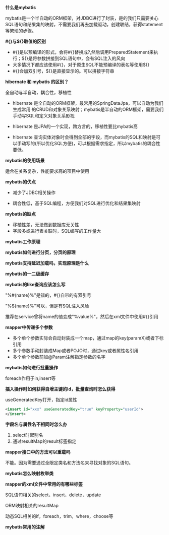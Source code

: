 **什么是mybatis**

mybatis是一个半自动的ORM框架，对JDBC进行了封装，是的我们只需要关心SQL语句和结果集的映射，不需要我们再去加载驱动，创建联结，获得statement等繁琐的步骤。



**#{}与${}取值的区别**

* #{}是以预编译的形式，会将#{}替换成?,然后调用PreparedStatement来执行；${}是将参数拼接到SQL语句中，会有SQL注入的风向
* 大多情况下都应该使用#{}，对于原生SQL不能预编译的表名等使用${}
* #{}会加双引号，${}是直接显示的。可以拼接字符串



**hibernate 和 mybatis 的区别？**

全自动与半自动，耦合性，移植性

* hibernate 是全自动的ORM框架，最常用的SpringDataJpa，可以自动为我们生成常用·的CRUD和对象关系映射；mybatis是半自动的ORM框架，需要我们手动写SQL和定义对象关系影视

* hibernate 是JPA的一个实现，跨方言的，移植性要比mybatis高

* hibernate 查询实体对象时会得到全部的字段，而mybatis的SQL和映射是可以手动写的(所以优化SQL方便)，可以根据需求指定，所以mybatis的耦合性要低。



**mybatis的使用场景**

适合在关系复杂，性能要求高的项目中使用



**mybatis的优点**

* 减少了JDBC相关操作

* 耦合性低，基于SQL编程，方便我们对SQL进行优化和结果集映射



**mybatis的缺点**

* 移植性差，无法做到数据库无关性
* 字段多或进行表关联时，SQL编写的工作量大



**mybatis工作原理**



**mybatis如何进行分页，分页的原理**



**mybatis支持延迟加载吗，实现原理是什么**



**mybatis的一二级缓存**



**mybatis的like查询应该怎么写**

"%#{name}%"是错的，#{}自带的有双引号

"%${name}%"可以，但是有SQL注入风险

推荐在service曾将name的值变成"%value%"，然后在xml文件中使用#{}引用



**mapper中传递多个参数**

* 多个单个参数实际会自动封装成一个map，通过map的key(paramX)或者下标引用
* 多个参数手动封装成Map或者POJO时，通过key或者属性名引用
* 多个单个参数前加@Param注解指定参数的名字



**mybatis如何进行批量操作**

 foreach作用于in,insert等



**插入操作时如何获得自增主键的Id，批量查询时怎么获得**

useGeneratedKey打开，指定id属性

```xml
<insert id="xxx" useGeneratedKey="true" keyProperty="userId">
</insert>
```



**字段名与属性名不相同时怎么办**

1. select时起别名
2. 通过resultMap的result标签指定



**mapper接口中的方法可以重载吗**

不能。因为需要通过全限定类名和方法名来寻找对象的SQL语句。



**mybatis怎么映射枚举类**





**mapper的xml文件中常用的有哪些标签**

SQL语句相关的select，insert，delete，update

ORM映射相关的resultMap

动态SQL相关的if，foreach，trim，where，choose等



**mybatis常用的注解**



